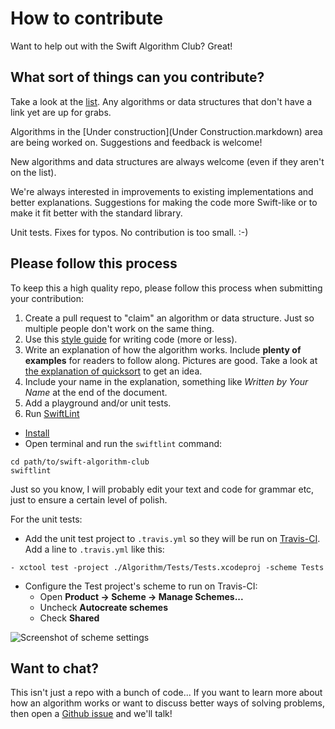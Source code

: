 # How to contribute

Want to help out with the Swift Algorithm Club? Great!

## What sort of things can you contribute?

Take a look at the [list](README.markdown). Any algorithms or data structures that don't have a link yet are up for grabs.

Algorithms in the [Under construction](Under Construction.markdown) area are being worked on. Suggestions and feedback is welcome!

New algorithms and data structures are always welcome (even if they aren't on the list).

We're always interested in improvements to existing implementations and better explanations. Suggestions for making the code more Swift-like or to make it fit better with the standard library.

Unit tests. Fixes for typos. No contribution is too small. :-)

## Please follow this process

To keep this a high quality repo, please follow this process when submitting your contribution:

1. Create a pull request to "claim" an algorithm or data structure. Just so multiple people don't work on the same thing.
2. Use this [style guide](https://github.com/raywenderlich/swift-style-guide) for writing code (more or less).
3. Write an explanation of how the algorithm works. Include **plenty of examples** for readers to follow along. Pictures are good. Take a look at [the explanation of quicksort](Quicksort/) to get an idea.
4. Include your name in the explanation, something like *Written by Your Name* at the end of the document. 
5. Add a playground and/or unit tests.
6. Run [SwiftLint](https://github.com/realm/SwiftLint)  
  - [Install](https://github.com/realm/SwiftLint#installation)
  - Open terminal and run the `swiftlint` command:

```
cd path/to/swift-algorithm-club
swiftlint
```


Just so you know, I will probably edit your text and code for grammar etc, just to ensure a certain level of polish.

For the unit tests:

- Add the unit test project to `.travis.yml` so they will be run on [Travis-CI](https://travis-ci.org/raywenderlich/swift-algorithm-club). Add a line to `.travis.yml` like this:

```
- xctool test -project ./Algorithm/Tests/Tests.xcodeproj -scheme Tests
```

- Configure the Test project's scheme to run on Travis-CI:
    - Open **Product -> Scheme -> Manage Schemes...**
    - Uncheck **Autocreate schemes**
    - Check **Shared**

![Screenshot of scheme settings](Images/scheme-settings-for-travis.png)

## Want to chat?

This isn't just a repo with a bunch of code... If you want to learn more about how an algorithm works or want to discuss better ways of solving problems, then open a [Github issue](https://github.com/raywenderlich/swift-algorithm-club/issues) and we'll talk!
